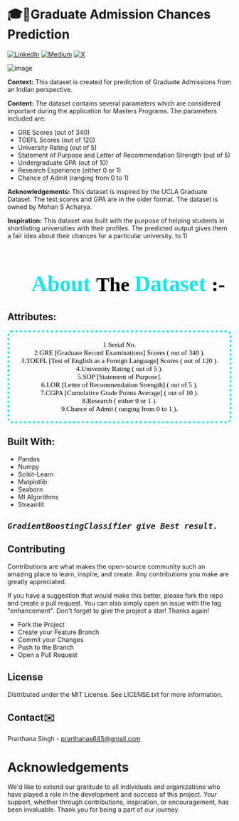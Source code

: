 # 🎓🏫Graduate Admission Chances Prediction
[![LinkedIn](https://img.shields.io/badge/LinkedIn-%230077B5.svg?logo=linkedin&logoColor=white)](https://linkedin.com/in/prarthanasingh) [![Medium](https://img.shields.io/badge/Medium-12100E?logo=medium&logoColor=white)](https://medium.com/@prarthanasingh) [![X](https://img.shields.io/badge/X-black.svg?logo=X&logoColor=white)](https://x.com/ps3493049) 

![image](https://github.com/user-attachments/assets/c582ce29-2653-49c1-a608-f02f366e9b82)

**Context:** This dataset is created for prediction of Graduate Admissions from an Indian perspective.

**Content:** The dataset contains several parameters which are considered important during the application for Masters Programs. The parameters included are:

- GRE Scores (out of 340)
- TOEFL Scores (out of 120)
- University Rating (out of 5)
- Statement of Purpose and Letter of Recommendation Strength (out of 5)
- Undergraduate GPA (out of 10)
- Research Experience (either 0 or 1)
- Chance of Admit (ranging from 0 to 1)

**Acknowledgements:**
This dataset is inspired by the UCLA Graduate Dataset. The test scores and GPA are in the older format. The dataset is owned by Mohan S Acharya.

**Inspiration:**
This dataset was built with the purpose of helping students in shortlisting universities with their profiles. The predicted output gives them a fair idea about their chances for a particular university.
 to 1)

 <h1 style="color:#19e6e6;font-size:50px;font-family:Georgia;text-align:center;"><strong>🌟About <strong style="color:black;font-size:45px;font-family:Georgia;">The <strong style="color:#19e6e6;font-size:50px;font-family:Georgia;">Dataset <strong style="color:black;font-size:45px;font-family:Georgia;">:- </strong></strong></strong></strong></h1>

## Attributes:
<p style= "font-family:Georgia;color:#000000;font-size:110%;text-align:center;border-radius:10px 10px;border-style: dotted;border-width:5px;border-color:#19e6e6;"><br>
1.Serial No. <br>
2.GRE [Graduate Record Examinations] Scores ( out of 340 ).<br>
3.TOEFL [Test of English as a Foreign Language] Scores ( out of 120 ).<br>
4.University Rating ( out of 5 ).<br>
5.SOP [Statement of Purpose].<br>
6.LOR [Letter of Recommendation Strength] ( out of 5 ).<br>
7.CGPA [Cumulative Grade Points Average] ( out of 10 ).<br>
8.Research ( either 0 or 1 ).<br>
9.Chance of Admit ( ranging from 0 to 1 ).<br>
<br></p>

## Built With:
- Pandas
- Numpy
- Scikit-Learn
- Matplotlib
- Seaborn
- Ml Algorithms
- Streamlit

## *`GradientBoostingClassifier give Best result.`*

## Contributing

 Contributions are what makes the open-source community such an amazing place to learn, inspire, and create. Any contributions you make are greatly appreciated.

If you have a suggestion that would make this better, please fork the repo and create a pull request. You can also simply open an issue with the tag "enhancement". Don't forget to give the project a star! Thanks again!
- Fork the Project
- Create your Feature Branch
- Commit your Changes
- Push to the Branch
- Open a Pull Request

## License
Distributed under the MIT License. See LICENSE.txt for more information.

## Contact✉️
Prarthana Singh - prarthanas645@gmail.com

# Acknowledgements
We'd like to extend our gratitude to all individuals and organizations who have played a role in the development and success of this project. Your support, whether through contributions, inspiration, or encouragement, has been invaluable. Thank you for being a part of our journey.

